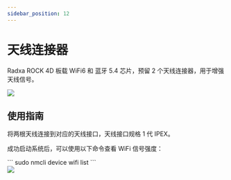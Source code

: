 ```yaml
---
sidebar_position: 12
---
```


# 天线连接器

Radxa ROCK 4D 板载 WiFi6 和 蓝牙 5.4 芯片，预留 2 个天线连接器，用于增强天线信号。

<div style={{textAlign: 'center'}}>
  <img src="/img/rock4/4d/rock4d-ante.webp" style={{width: '100%', maxWidth: '1200px'}} />
</div>

## 使用指南

将两根天线连接到对应的天线接口，天线接口规格 1 代 IPEX。

成功启动系统后，可以使用以下命令查看 WiFi 信号强度：

<NewCodeBlock tip="radxa@radxa-4d$" type="device">
```
sudo nmcli device wifi list
```
</NewCodeBlock>

<div style={{textAlign: 'center'}}>
  <img src="/img/rock4/4d/rock4d-ante-install.webp" style={{width: '100%', maxWidth: '1200px'}} />
</div>
